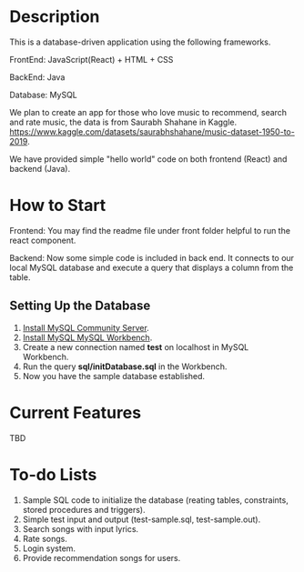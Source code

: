 # Description
This is a database-driven application using the following frameworks.

FrontEnd: JavaScript(React) + HTML + CSS

BackEnd: Java

Database: MySQL

We plan to create an app for those who love music to recommend, search and rate music, the data is from Saurabh Shahane in Kaggle.
https://www.kaggle.com/datasets/saurabhshahane/music-dataset-1950-to-2019.

We have provided simple "hello world" code on both frontend (React) and backend (Java).


# How to Start

Frontend: You may find the readme file under front folder helpful to run the react component.

Backend: Now some simple code is included in back end. It connects to our local MySQL database and execute a query that displays a column from the table.

## Setting Up the Database
1. [Install MySQL Community Server](https://dev.mysql.com/downloads/mysql/).
2. [Install MySQL MySQL Workbench](https://dev.mysql.com/downloads/workbench/).
3. Create a new connection named **test** on localhost in MySQL Workbench.
4. Run the query **sql/initDatabase.sql** in the Workbench.
5. Now you have the sample database established.

# Current Features
TBD

# To-do Lists
1. Sample SQL code to initialize the database (reating tables, constraints, stored procedures and triggers).
2. Simple test input and output (test-sample.sql, test-sample.out).
3. Search songs with input lyrics.
4. Rate songs.
5. Login system.
6. Provide recommendation songs for users.
